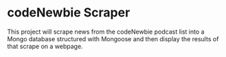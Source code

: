 # codeNewbie Scraper

This project will scrape news from the codeNewbie podcast list into a Mongo database structured with Mongoose and then display the results of that scrape on a webpage.
